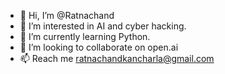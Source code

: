 - 👋 Hi, I’m @Ratnachand
- 👀 I’m interested in AI and cyber hacking.
- 🌱 I’m currently learning Python.
- 💞️ I’m looking to collaborate on open.ai
- 📫 Reach me ratnachandkancharla@gmail.com

<!---
Ratnachand04/Ratnachand is a ✨ special ✨ repository because its `README.md` (this file) appears on your GitHub profile.
You can click the Preview link to take a look at your changes.
--->
